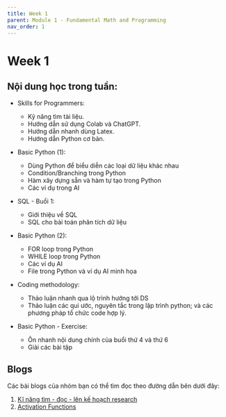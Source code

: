 ```yaml
---
title: Week 1
parent: Module 1 - Fundamental Math and Programming
nav_order: 1
---
```


# Week 1

## Nội dung học trong tuần:
- Skills for Programmers:
    - Kỹ năng tìm tài liệu.
    - Hướng dẫn sử dụng Colab và ChatGPT.
    - Hướng dẫn nhanh dùng Latex.
    - Hướng dẫn Python cơ bản.

- Basic Python (1):
    - Dùng Python để biểu diễn các loại dữ liệu khác nhau
    - Condition/Branching trong Python
    - Hàm xây dựng sẵn và hàm tự tạo trong Python
    - Các ví dụ trong AI

- SQL - Buổi 1:
    - Giới thiệu về SQL
    - SQL cho bài toán phân tích dữ liệu

- Basic Python (2):
    - FOR loop trong Python
    - WHILE loop trong Python
    - Các ví dụ AI
    - File trong Python và ví dụ AI minh họa

- Coding methodology:
    - Thảo luận nhanh qua lộ trình hướng tới DS
    - Thảo luận các qui ước, nguyên tắc trong lập trình python; và các phương pháp tổ chức
    code hợp lý.

- Basic Python - Exercise:
    - Ôn nhanh nội dung chính của buổi thứ 4 và thứ 6
    - Giải các bài tập

## Blogs
Các bài blogs của nhóm bạn có thể tìm đọc theo đường dẫn bên dưới đây:

1. [Kĩ năng tìm - đọc - lên kế hoạch research](research-skills.md)
2. [Activation Functions](activation-functions.md)